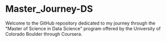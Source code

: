 # Master_Journey-DS
Welcome to the GitHub repository dedicated to my journey through the "Master of Science in Data Science" program offered by the University of Colorado Boulder through Coursera.
